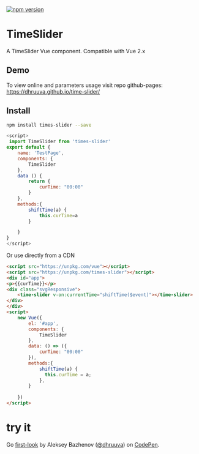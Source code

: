 [![npm version](https://badge.fury.io/js/times-slider.svg)](https://badge.fury.io/js/times-slider)

# TimeSlider
A TimeSlider Vue component. Compatible with Vue 2.x
## Demo

To view online and parameters usage visit repo github-pages:
https://dhruuva.github.io/time-slider/
## Install
``` bash
npm install times-slider --save
```

``` javascript
<script>
 import TimeSlider from 'times-slider'
export default {
	name: 'TestPage',
	components: {
		TimeSlider
	},
	data () {
		return {
			curTime: "00:00"
		}
	},
	methods:{
		shiftTime(a) {
			this.curTime=a
		}

	}
}
</script>
```
Or use directly from a CDN
``` html
<script src="https://unpkg.com/vue"></script>
<script src="https://unpkg.com/times-slider"></script>
<div id="app">
<p>{{curTime}}</p>
<div class="svgResponsive">
	<time-slider v-on:currentTime="shiftTime($event)"></time-slider>
</div>
</div>
<script>
	new Vue({
		el: '#app',
		components: {
		  	TimeSlider
		},
		data: () => ({
			curTime: "00:00"
		}),
		methods:{
		  	shiftTime(a) {
		      this.curTime = a;
		    },
		}
		
	})
</script>

```
# try it
Go [first-look](https://codepen.io/dhruuva/pen/YzWMYWJ) by Aleksey Bazhenov
  ([@dhruuva](https://codepen.io/dhruuva)) on [CodePen](https://codepen.io).
